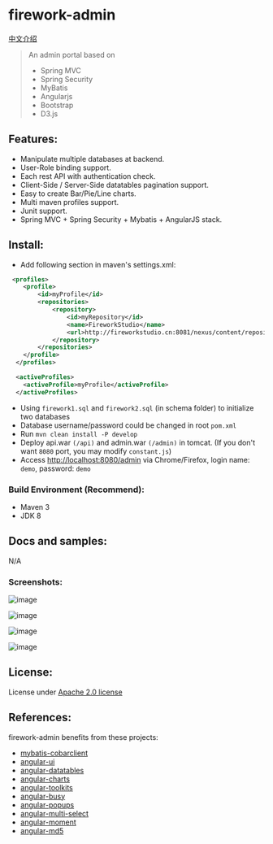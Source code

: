 # firework-admin
[中文介绍](https://github.com/fireworkstudio/firework-admin/tree/master/README-zh.md)

>An admin portal based on
>* Spring MVC
>* Spring Security
>* MyBatis
>* Angularjs
>* Bootstrap
>* D3.js

## Features:

* Manipulate multiple databases at backend.
* User-Role binding support.
* Each rest API with authentication check.
* Client-Side / Server-Side datatables pagination support.
* Easy to create Bar/Pie/Line charts.
* Multi maven profiles support.
* Junit support.
* Spring MVC + Spring Security + Mybatis + AngularJS stack.


## Install:
  
* Add following section in maven's settings.xml:

```xml
 <profiles>
    <profile>
        <id>myProfile</id>
        <repositories>
            <repository>
                <id>myRepository</id>
                <name>FireworkStudio</name>
                <url>http://fireworkstudio.cn:8081/nexus/content/repositories/thirdparty</url>
            </repository>
        </repositories>
    </profile>
  </profiles>

  <activeProfiles>
    <activeProfile>myProfile</activeProfile>
  </activeProfiles>
```
* Using `firework1.sql` and `firework2.sql` (in schema folder) to initialize two databases
* Database username/password could be changed in root `pom.xml`
* Run `mvn clean install -P develop`
* Deploy api.war `(/api)` and admin.war `(/admin)` in tomcat. (If you don't want `8080` port, you may modify `constant.js`)
* Access [http://localhost:8080/admin](http://localhost:8080/admin) via Chrome/Firefox, login name: `demo`, password: `demo`
 
### Build Environment (Recommend):
* Maven 3
* JDK 8

## Docs and samples:

N/A

### Screenshots:
![image](http://7xknr8.com1.z0.glb.clouddn.com/asset/resource/20161007232234.jpg)

![image](http://7xknr8.com1.z0.glb.clouddn.com/asset/resource/20161014111628.jpg)

![image](http://7xknr8.com1.z0.glb.clouddn.com/asset/resource/20161016132412.jpg)

![image](http://7xknr8.com1.z0.glb.clouddn.com/asset/resource/20161016134326.jpg)
## License:

License under [Apache 2.0 license](http://opensource.org/licenses/Apache-2.0)

## References:

firework-admin benefits from these projects:

* [mybatis-cobarclient](https://github.com/aqqwiyth/mybatis-cobarclient)
* [angular-ui](https://github.com/angular-ui/bootstrap/)
* [angular-datatables](https://github.com/l-lin/angular-datatables)
* [angular-charts](https://github.com/chinmaymk/angular-charts)
* [angular-toolkits](https://github.com/shaunxu/angular-toolkits)
* [angular-busy](https://github.com/cgross/angular-busy)
* [angular-popups](https://github.com/aui/angular-popups)
* [angular-multi-select](https://github.com/alalonde/angular-multi-select)
* [angular-moment](https://github.com/urish/angular-moment)
* [angular-md5](https://github.com/gdi2290/angular-md5)